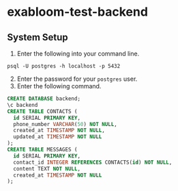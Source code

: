 # exabloom-test-backend
## System Setup
1. Enter the following into your command line.
```
psql -U postgres -h localhost -p 5432
```
2. Enter the password for your `postgres` user.
3. Enter the following command.
~~~~sql
CREATE DATABASE backend;
\c backend
CREATE TABLE CONTACTS (
  id SERIAL PRIMARY KEY,
  phone_number VARCHAR(50) NOT NULL,
  created_at TIMESTAMP NOT NULL,
  updated_at TIMESTAMP NOT NULL
);
CREATE TABLE MESSAGES (
  id SERIAL PRIMARY KEY,
  contact_id INTEGER REFERENCES CONTACTS(id) NOT NULL,
  content TEXT NOT NULL,
  created_at TIMESTAMP NOT NULL
);
~~~~
